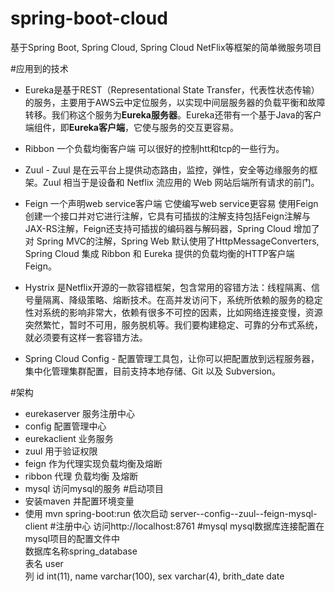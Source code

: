 # spring-boot-cloud 
基于Spring Boot, Spring Cloud, Spring Cloud NetFlix等框架的简单微服务项目

#应用到的技术

* Eureka是基于REST（Representational State Transfer，代表性状态传输）的服务，主要用于AWS云中定位服务，以实现中间层服务器的负载平衡和故障转移。我们称这个服务为**Eureka服务器**。Eureka还带有一个基于Java的客户端组件，即**Eureka客户端**，它使与服务的交互更容易。

* Ribbon 一个负载均衡客户端 可以很好的控制htt和tcp的一些行为。

* Zuul - Zuul 是在云平台上提供动态路由，监控，弹性，安全等边缘服务的框架。Zuul 相当于是设备和 Netflix 流应用的 Web 网站后端所有请求的前门。
* Feign 一个声明web service客户端 它使编写web service更容易 使用Feign 创建一个接口并对它进行注解，它具有可插拔的注解支持包括Feign注解与JAX-RS注解，Feign还支持可插拔的编码器与解码器，Spring Cloud 增加了对 Spring MVC的注解，Spring Web 默认使用了HttpMessageConverters, Spring Cloud 集成 Ribbon 和 Eureka 提供的负载均衡的HTTP客户端 Feign。

* Hystrix 是Netflix开源的一款容错框架，包含常用的容错方法：线程隔离、信号量隔离、降级策略、熔断技术。在高并发访问下，系统所依赖的服务的稳定性对系统的影响非常大，依赖有很多不可控的因素，比如网络连接变慢，资源突然繁忙，暂时不可用，服务脱机等。我们要构建稳定、可靠的分布式系统，就必须要有这样一套容错方法。

* Spring Cloud Config - 配置管理工具包，让你可以把配置放到远程服务器，集中化管理集群配置，目前支持本地存储、Git 以及 Subversion。

#架构
* eurekaserver 服务注册中心
* config 配置管理中心
* eurekaclient 业务服务
* zuul 用于验证权限
* feign 作为代理实现负载均衡及熔断
* ribbon 代理 负载均衡 及熔断 
* mysql 访问mysql的服务
#启动项目
* 安装maven 并配置环境变量
* 使用 mvn spring-boot:run 依次启动 server--config--zuul--feign-mysql-client
#注册中心
访问http://localhost:8761
#mysql
mysql数据库连接配置在mysql项目的配置文件中  
数据库名称spring_database  
表名 user  
列 id int(11), name varchar(100), sex varchar(4), brith_date date
